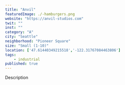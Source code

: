 ```yaml
---
title: "Anvil"
featuredImage: ./-hamburgers.png
website: "https://anvil-studios.com"
twit: ""
inst: ""
category: "A"
city: "Seattle"
neighborhood: "Pioneer Square"
size: "Small (1-10)"
location: ['47.61440349215518','-122.31767084463806']
tags:
    - industrial
published: true
---
```


Description
